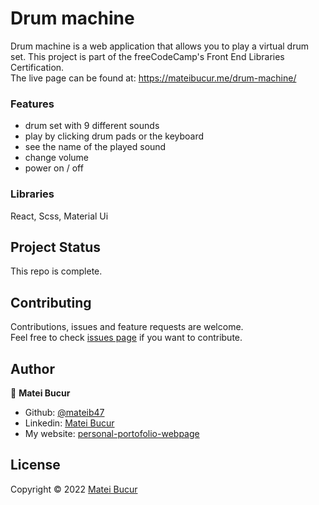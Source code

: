 # Drum machine

Drum machine is a web application that allows you to play a virtual drum set. This project is part of the freeCodeCamp's Front End Libraries Certification.
</br>
The live page can be found at: https://mateibucur.me/drum-machine/

### Features

- drum set with 9 different sounds
- play by clicking drum pads or the keyboard
- see the name of the played sound
- change volume
- power on / off

### Libraries

React, Scss, Material Ui

## Project Status

This repo is complete.
## Contributing

Contributions, issues and feature requests are welcome. </br>
Feel free to check [issues page](https://github.com/mateib47/mateib47/drum-machine/issues) if you want to contribute.

## Author
🧑 **Matei Bucur**
- Github: [@mateib47](https://github.com/mateib47)
- Linkedin: [Matei Bucur](https://www.linkedin.com/in/matei-bucur-57a591207/)
- My website: [personal-portofolio-webpage](http://mateibucur.me/)

## License

Copyright © 2022 [Matei Bucur](https://github.com/mateib47) </br>